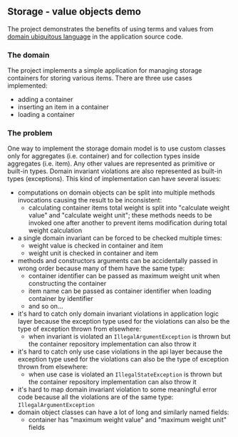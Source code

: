 ## Storage - value objects demo
The project demonstrates the benefits of using terms and values from [domain ubiquitous language](https://martinfowler.com/bliki/UbiquitousLanguage.html) in the application source code.

### The domain
The project implements a simple application for managing storage containers for storing various items.
There are three use cases implemented:
- adding a container
- inserting an item in a container
- loading a container

### The problem
One way to implement the storage domain model is to use custom classes only for aggregates (i.e. container) and for collection types inside aggregates (i.e. item).
Any other values are represented as primitive or built-in types.
Domain invariant violations are also represented as built-in types (exceptions).
This kind of implementation can have several issues:
- computations on domain objects can be split into multiple methods invocations causing the result to be inconsistent:
  - calculating container items total weight is split into "calculate weight value" and "calculate weight unit";
  these methods needs to be invoked one after another to prevent items modification during total weight calculation
- a single domain invariant can be forced to be checked multiple times:
  - weight value is checked in container and item
  - weight unit is checked in container and item
- methods and constructors arguments can be accidentally passed in wrong order because many of them have the same type:
  - container identifier can be passed as maximum weight unit when constructing the container 
  - item name can be passed as container identifier when loading container by identifier
  - and so on...
- it's hard to catch only domain invariant violations in application logic layer because the exception type used for the violations can also be the type of exception thrown from elsewhere:
  - when invariant is violated an `IllegalArgumentException` is thrown but the container repository implementation can also throw it
- it's hard to catch only use case violations in the api layer because the exception type used for the violations can also be the type of exception thrown from elsewhere:
  - when use case is violated an `IllegalStateException` is thrown but the container repository implementation can also throw it
- it's hard to map domain invariant violation to some meaningful error code because all the violations are of the same type: `IllegalArgumentException`
- domain object classes can have a lot of long and similarly named fields:
  - container has "maximum weight value" and "maximum weight unit" fields
